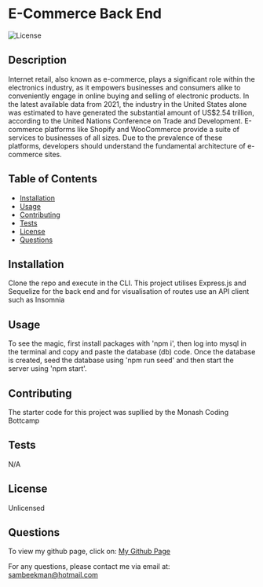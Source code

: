 
# E-Commerce Back End

![License](https://img.shields.io/badge/License-Unlicensed-blue)


## Description

Internet retail, also known as e-commerce, plays a significant role within the electronics industry, as it empowers businesses and consumers alike to conveniently engage in online buying and selling of electronic products. In the latest available data from 2021, the industry in the United States alone was estimated to have generated the substantial amount of US$2.54 trillion, according to the United Nations Conference on Trade and Development. E-commerce platforms like Shopify and WooCommerce provide a suite of services to businesses of all sizes. Due to the prevalence of these platforms, developers should understand the fundamental architecture of e-commerce sites. 


## Table of Contents
- [Installation](#Installation)
- [Usage](#Usage)
- [Contributing](#Contributing)
- [Tests](#Tests)
- [License](#License)
- [Questions](#Questions)


## Installation

Clone the repo and execute in the CLI. This project utilises Express.js and Sequelize for the back end and for visualisation of routes use an API client such as Insomnia


## Usage

To see the magic, first install packages with 'npm i', then log into mysql in the terminal and copy and paste the database (db) code. Once the database is created, seed the database using 'npm run seed' and then start the server using 'npm start'.


## Contributing

The starter code for this project was supllied by the Monash Coding Bottcamp


## Tests

N/A


## License

Unlicensed


## Questions

To view my github page, click on: [My Github Page](https://www.github.com/SamBeekman)

For any questions, please contact me via email at: sambeekman@hotmail.com